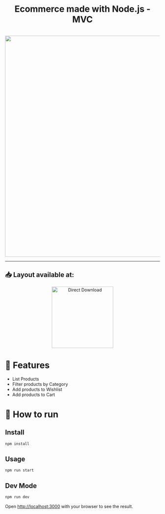 <h1 align="center">Ecommerce made with Node.js - MVC</h1>





<br />
<div align="center">
  <img src="https://github.com/RafaelGoulartB/Ecommerce-Quantum/blob/master/Ecommerce.jpg" width="720">
</div>

---



<h2 align="left"> 📥 Layout available at: </h2>
<p align="center">
    <a title="Acess Figma Web" href="https://www.figma.com/file/fDLkOXAz4k3ILWb8PoDivJZF/E-Commerce-Quantum?node-id=0%3A1">
        <img alt="Direct Download" src="https://img.shields.io/badge/Acess Figma Web-black?style=flat-square&logo=figma&logoColor=red" width="200px" />
    </a>
</p>



# :rocket: Features

- List Products
- Filter products by Category
- Add products to Wishlist
- Add products to Cart
  
# :construction_worker: How to run
## Install

```sh
npm install
```
## Usage

```sh
npm run start
```
## Dev Mode

```sh
npm run dev
```

Open [http://localhost:3000](http://localhost:3000) with your browser to see the result.


